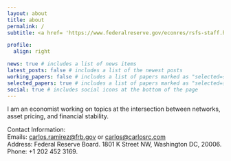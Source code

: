 ```yaml
---
layout: about
title: about
permalink: /
subtitle: <a href= 'https://www.federalreserve.gov/econres/rsfs-staff.htm'>Division of Research and Statistics. Federal Reserve Board.</a>

profile:
  align: right

news: true # includes a list of news items
latest_posts: false # includes a list of the newest posts
working_papers: false # includes a list of papers marked as "selected={false}"
selected_papers: true # includes a list of papers marked as "selected={true}"
social: true # includes social icons at the bottom of the page
---
```


I am an economist working on topics at the intersection between networks, asset pricing, and financial stability. 

Contact Information:<br>
Emails: <a href = "mailto: carlos.ramirez@frb.gov">carlos.ramirez@frb.gov </a> or <a href = "mailto: carlos@carlosrc.com">carlos@carlosrc.com </a> <br>
Address: Federal Reserve Board. 1801 K Street NW, Washington DC, 20006. <br>
Phone: +1 202 452 3169.

<br>
<br>
